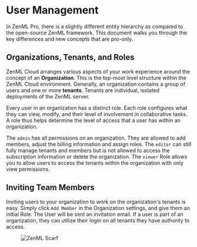 # User Management

In ZenML Pro, there is a slightly different entity hierarchy as compared to the open-source ZenML
framework. This document walks you through the key differences and new concepts that are pro-only.

## Organizations, Tenants, and Roles

ZenML Cloud arranges various aspects of your work experience around the concept
of an **Organization**. This is the top-most level structure within the ZenML
Cloud environment. Generally, an organization contains a group of users and one
or more **tenants**. Tenants are individual, isolated deployments of the ZenML server.

Every user in an organization has a distinct role. Each role configures what
they can view, modify, and their level of involvement in collaborative tasks. A
role thus helps determine the level of access that a user has within an
organization.

The `admin` has all permissions on an organization. They are allowed to add
members, adjust the billing information and assign roles. The `editor` can still
fully manage tenants and members but is not allowed to access the subscription
information or delete the organization. The `viewer` Role allows you to allow
users to access the tenants within the organization with only view permissions.

## Inviting Team Members

Inviting users to your organization to work on the organization's tenants is
easy. Simply click `Add Member` in the Organization settings, and give them an
initial Role. The User will be sent an invitation email. If a user is part of an
organization, they can utilize their login on all tenants they have authority to
access.

<!-- For scarf -->
<figure><img alt="ZenML Scarf" referrerpolicy="no-referrer-when-downgrade" src="https://static.scarf.sh/a.png?x-pxid=f0b4f458-0a54-4fcd-aa95-d5ee424815bc" /></figure>


